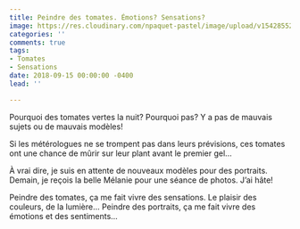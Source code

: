 ```yaml
---
title: Peindre des tomates. Émotions? Sensations?
image: https://res.cloudinary.com/npaquet-pastel/image/upload/v1542855217/DSC03328-13-620x413.jpg
categories: ''
comments: true
tags:
- Tomates
- Sensations
date: 2018-09-15 00:00:00 -0400
lead: ''

---
```

Pourquoi des tomates vertes la nuit? Pourquoi pas? Y a pas de mauvais sujets ou de mauvais modèles!

Si les métérologues ne se trompent pas dans leurs prévisions, ces tomates ont une chance de mûrir sur leur plant avant le premier gel… 

À vrai dire, je suis en attente de nouveaux modèles pour des portraits. Demain, je reçois la belle Mélanie pour une séance de photos. J’ai hâte!

Peindre des tomates, ça me fait vivre des sensations. Le plaisir des couleurs, de la lumière… Peindre des portraits, ça me fait vivre des émotions et des sentiments…